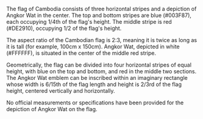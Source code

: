 The flag of Cambodia consists of three horizontal stripes and a depiction of Angkor Wat in the center. The top and bottom stripes are blue (#003F87), each occupying 1/4th of the flag's height. The middle stripe is red (#DE2910), occupying 1/2 of the flag's height.

The aspect ratio of the Cambodian flag is 2:3, meaning it is twice as long as it is tall (for example, 100cm x 150cm). Angkor Wat, depicted in white (#FFFFFF), is situated in the center of the middle red stripe.

Geometrically, the flag can be divided into four horizontal stripes of equal height, with blue on the top and bottom, and red in the middle two sections. The Angkor Wat emblem can be inscribed within an imaginary rectangle whose width is 6/15th of the flag length and height is 2/3rd of the flag height, centered vertically and horizontally.

No official measurements or specifications have been provided for the depiction of Angkor Wat on the flag.